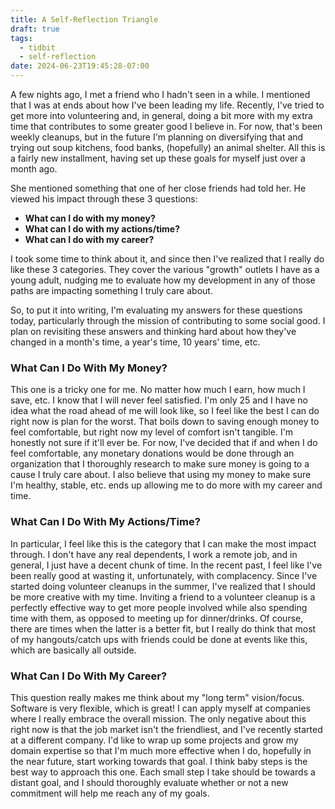 ```yaml
---
title: A Self-Reflection Triangle
draft: true
tags:
  - tidbit
  - self-reflection
date: 2024-06-23T19:45:28-07:00
---
```

 
A few nights ago, I met a friend who I hadn't seen in a while. I mentioned that I was at ends about how I've been leading my life. Recently, I've tried to get more into volunteering and, in general, doing a bit more with my extra time that contributes to some greater good I believe in. For now, that's been weekly cleanups, but in the future I'm planning on diversifying that and trying out soup kitchens, food banks, (hopefully) an animal shelter. All this is a fairly new installment, having set up these goals for myself just over a month ago. 

She mentioned something that one of her close friends had told her. He viewed his impact through these 3 questions:
- **What can I do with my money?**
- **What can I do with my actions/time?**
- **What can I do with my career?**

I took some time to think about it, and since then I've realized that I really do like these 3 categories. They cover the various "growth" outlets I have as a young adult, nudging me to evaluate how my development in any of those paths are impacting something I truly care about.

So, to put it into writing, I'm evaluating my answers for these questions today, particularly through the mission of contributing to some social good. I plan on revisiting these answers and thinking hard about how they've changed in a month's time, a year's time, 10 years' time, etc.

### What Can I Do With My Money?
This one is a tricky one for me. No matter how much I earn, how much I save, etc. I know that I will never feel satisfied. I'm only 25 and I have no idea what the road ahead of me will look like, so I feel like the best I can do right now is plan for the worst. That boils down to saving enough money to feel comfortable, but right now my level of comfort isn't tangible. I'm honestly not sure if it'll ever be. For now, I've decided that if and when I do feel comfortable, any monetary donations would be done through an organization that I thoroughly research to make sure money is going to a cause I truly care about. I also believe that using my money to make sure I'm healthy, stable, etc. ends up allowing me to do more with my career and time.

### What Can I Do With My Actions/Time?
In particular, I feel like this is the category that I can make the most impact through. I don't have any real dependents, I work a remote job, and in general, I just have a decent chunk of time. In the recent past, I feel like I've been really good at wasting it, unfortunately, with complacency. Since I've started doing volunteer cleanups in the summer, I've realized that I should be more creative with my time. Inviting a friend to a volunteer cleanup is a perfectly effective way to get more people involved while also spending time with them, as opposed to meeting up for dinner/drinks. Of course, there are times when the latter is a better fit, but I really do think that most of my hangouts/catch ups with friends could be done at events like this, which are basically all outside. 

### What Can I Do With My Career?
This question really makes me think about my "long term" vision/focus. Software is very flexible, which is great! I can apply myself at companies where I really embrace the overall mission. The only negative about this right now is that the job market isn't the friendliest, and I've recently started at a different company. I'd like to wrap up some projects and grow my domain expertise so that I'm much more effective when I do, hopefully in the near future, start working towards that goal. I think baby steps is the best way to approach this one. Each small step I take should be towards a distant goal, and I should thoroughly evaluate whether or not a new commitment will help me reach any of my goals.

